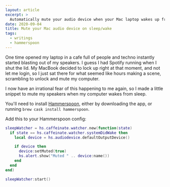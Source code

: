 ```yaml
---
layout: article
excerpt: >
  Automatically mute your audio device when your Mac laptop wakes up from sleep.
date: 2020-09-04
title: Mute your Mac audio device on sleep/wake
tags:
  - writings
  - hammerspoon
---
```


One time opened my laptop in a cafe full of people and techno instantly started blasting out of my speakers. I guess I had Spotify running when I shut the lid. My MacBook decided to lock up right at that moment, and not let me login, so I just sat there for what seemed like hours making a scene, scrambling to unlock and mute my computer.

I now have an irrational fear of this happening to me again, so I made a little snippet to mute my speakers when my computer wakes from sleep.

You'll need to install [Hammerspoon](https://www.hammerspoon.org), either by downloading the app, or running `brew cask install hammerspoon`.

Add this to your Hammerspoon config:

<div data-prism-file="~/.hammerspoon/init.lua">

```lua
sleepWatcher = hs.caffeinate.watcher.new(function(state)
  if state == hs.caffeinate.watcher.systemDidWake then
    local device = hs.audiodevice.defaultOutputDevice()

    if device then
      device:setMuted(true)
      hs.alert.show("Muted " .. device:name())
    end
  end
end)

sleepWatcher:start()
```

</div>
